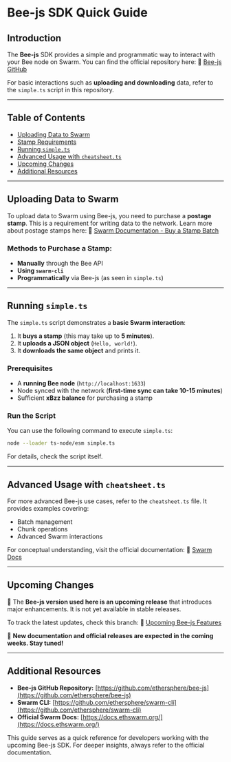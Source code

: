 # Bee-js SDK Quick Guide

## Introduction

The **Bee-js** SDK provides a simple and programmatic way to interact with your Bee node on Swarm. You can find the official repository here:
🔗 [Bee-js GitHub](https://github.com/ethersphere/bee-js)

For basic interactions such as **uploading and downloading** data, refer to the `simple.ts` script in this repository.

---

## Table of Contents

- [Uploading Data to Swarm](#uploading-data-to-swarm)
- [Stamp Requirements](#stamp-requirements)
- [Running `simple.ts`](#running-simplets)
- [Advanced Usage with `cheatsheet.ts`](#advanced-usage-with-cheatsheetts)
- [Upcoming Changes](#upcoming-changes)
- [Additional Resources](#additional-resources)

---

## Uploading Data to Swarm

To upload data to Swarm using Bee-js, you need to purchase a **postage stamp**. This is a requirement for writing data to the network. Learn more about postage stamps here:
🔗 [Swarm Documentation - Buy a Stamp Batch](https://docs.ethswarm.org/docs/develop/access-the-swarm/buy-a-stamp-batch/)

### Methods to Purchase a Stamp:

- **Manually** through the Bee API
- **Using `swarm-cli`**
- **Programmatically** via Bee-js (as seen in `simple.ts`)

---

## Running `simple.ts`

The `simple.ts` script demonstrates a **basic Swarm interaction**:

1. It **buys a stamp** (this may take up to **5 minutes**).
2. It **uploads a JSON object** (`Hello, world!`).
3. It **downloads the same object** and prints it.

### **Prerequisites**

- A **running Bee node** (`http://localhost:1633`)
- Node synced with the network (**first-time sync can take 10-15 minutes**)
- Sufficient **xBzz balance** for purchasing a stamp

### **Run the Script**

You can use the following command to execute `simple.ts`:

```sh
node --loader ts-node/esm simple.ts
```

For details, check the script itself.

---

## Advanced Usage with `cheatsheet.ts`

For more advanced Bee-js use cases, refer to the `cheatsheet.ts` file. It provides examples covering:

- Batch management
- Chunk operations
- Advanced Swarm interactions

For conceptual understanding, visit the official documentation:
🔗 [Swarm Docs](https://docs.ethswarm.org/)

---

## Upcoming Changes

🚀 The **Bee-js version used here is an upcoming release** that introduces major enhancements. It is not yet available in stable releases.

To track the latest updates, check this branch:
🔗 [Upcoming Bee-js Features](https://github.com/ethersphere/bee-js/tree/feat/add-primitives)

📢 **New documentation and official releases are expected in the coming weeks. Stay tuned!**

---

## Additional Resources

- **Bee-js GitHub Repository:** [https://github.com/ethersphere/bee-js](https://github.com/ethersphere/bee-js)
- **Swarm CLI:** [https://github.com/ethersphere/swarm-cli](https://github.com/ethersphere/swarm-cli)
- **Official Swarm Docs:** [https://docs.ethswarm.org/](https://docs.ethswarm.org/)

This guide serves as a quick reference for developers working with the upcoming Bee-js SDK. For deeper insights, always refer to the official documentation.
